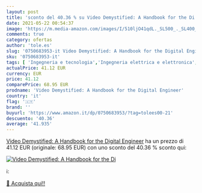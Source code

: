 ```yaml
---
layout: post
title: 'sconto del 40.36 % su Video Demystified: A Handbook for the Di  '
date: 2021-05-22 00:54:37
image: 'https://m.media-amazon.com/images/I/510ljO41qdL._SL500_._SL400_.jpg'
comments: true
category: ofertas
author: 'tole.es'
slug: '0750683953-it Video Demystified: A Handbook for the Digital Engineer'
sku: '0750683953-it'
tags: [ 'Ingegneria e tecnologia','Ingegneria elettrica e elettronica','Libri','Libri universitari','Libri universitari ingegneria','Scienze, tecnologia e medicina', ]
actualPrice: 41.12 EUR
currency: EUR
price: 41.12
comparePrice: 68.95 EUR
prodname: 'Video Demystified: A Handbook for the Digital Engineer'
country: 'it'
flag: '🇮🇹'
brand: ''
buyurl: 'https://www.amazon.it/dp/0750683953/?tag=tolees00-21'
descuento: '40.36'
average: '41.935'
---
```


[Video Demystified: A Handbook for the Digital Engineer](https://www.amazon.it/dp/0750683953/?tag=tolees00-21) ha un prezzo di 41.12 EUR (originale: 68.95 EUR) con uno sconto del 40.36 % sconto qui:

[![Video Demystified: A Handbook for the Di](https://m.media-amazon.com/images/I/510ljO41qdL._SL500_._SL400_.jpg)](https://www.amazon.it/dp/0750683953/?tag=tolees00-21)

ℹ️:


[🛒 Acquista qui!!](https://www.amazon.it/dp/0750683953/?tag=tolees00-21)
